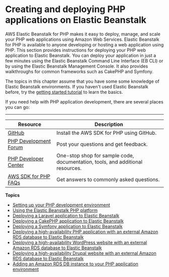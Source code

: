 # Creating and deploying PHP applications on Elastic Beanstalk<a name="create_deploy_PHP_eb"></a>

AWS Elastic Beanstalk for PHP makes it easy to deploy, manage, and scale your PHP web applications using Amazon Web Services\. Elastic Beanstalk for PHP is available to anyone developing or hosting a web application using PHP\. This section provides instructions for deploying your PHP web application to Elastic Beanstalk\. You can deploy your application in just a few minutes using the Elastic Beanstalk Command Line Interface \(EB CLI\) or by using the Elastic Beanstalk Management Console\. It also provides walkthroughs for common frameworks such as CakePHP and Symfony\.

The topics in this chapter assume that you have some some knowledge of Elastic Beanstalk environments\. If you haven't used Elastic Beanstalk before, try the [getting started tutorial](GettingStarted.md) to learn the basics\.

If you need help with PHP application development, there are several places you can go:


****  

|  Resource  |  Description  | 
| --- | --- | 
|  [GitHub](https://github.com/amazonwebservices/aws-sdk-for-php/)  | Install the AWS SDK for PHP using GitHub\.  | 
|  [PHP Development Forum](https://forums.aws.amazon.com/forum.jspa?forumID=80)  | Post your questions and get feedback\.  | 
|  [PHP Developer Center](https://aws.amazon.com/php/)  | One\-stop shop for sample code, documentation, tools, and additional resources\. | 
|  [AWS SDK for PHP FAQs](http://docs.aws.amazon.com/aws-sdk-php/guide/latest/faq.html)  | Get answers to commonly asked questions\. | 

**Topics**
+ [Setting up your PHP development environment](php-development-environment.md)
+ [Using the Elastic Beanstalk PHP platform](create_deploy_PHP.container.md)
+ [Deploying a Laravel application to Elastic Beanstalk](php-laravel-tutorial.md)
+ [Deploying a CakePHP application to Elastic Beanstalk](php-cakephp-tutorial.md)
+ [Deploying a Symfony application to Elastic Beanstalk](php-symfony-tutorial.md)
+ [Deploying a high\-availability PHP application with an external Amazon RDS database to Elastic Beanstalk](php-ha-tutorial.md)
+ [Deploying a high\-availability WordPress website with an external Amazon RDS database to Elastic Beanstalk](php-hawordpress-tutorial.md)
+ [Deploying a high\-availability Drupal website with an external Amazon RDS database to Elastic Beanstalk](php-hadrupal-tutorial.md)
+ [Adding an Amazon RDS DB instance to your PHP application environment](create_deploy_PHP.rds.md)